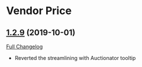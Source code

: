 # Vendor Price

## [1.2.9](https://github.com/ketho-wow/VendorPrice/tree/1.2.9) (2019-10-01)
[Full Changelog](https://github.com/ketho-wow/VendorPrice/compare/1.2.8...1.2.9)

- Reverted the streamlining with Auctionator tooltip  
